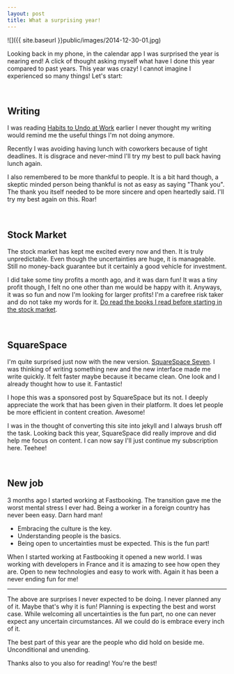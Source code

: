 ```yaml
---
layout: post
title: What a surprising year!
---
```


![]({{ site.baseurl }}public/images/2014-12-30-01.jpg)

Looking back in my phone, in the calendar app I was surprised the year is nearing end! A click of thought asking myself what have I done this year compared to past years. This year was crazy! I cannot imagine I experienced so many things! Let's start:

<!--more-->

<br/>

## Writing

I was reading [Habits to Undo at Work](http://monnoval.github.io/2014/04/18/habits-to-avoid/) earlier I never thought my writing would remind me the useful things I'm not doing anymore.

Recently I was avoiding having lunch with coworkers because of tight deadlines. It is disgrace and never-mind I'll try my best to pull back having lunch again.

I also remembered to be more thankful to people. It is a bit hard though, a skeptic minded person being thankful is not as easy as saying "Thank you". The thank you itself needed to be more sincere and open heartedly said. I'll try my best again on this. Roar!

<br/>

## Stock Market

The stock market has kept me excited every now and then. It is truly unpredictable. Even though the uncertainties are huge, it is manageable. Still no money-back guarantee but it certainly a good vehicle for investment.

I did take some tiny profits a month ago, and it was darn fun! It was a tiny profit though, I felt no one other than me would be happy with it. Anyways, it was so fun and now I'm looking for larger profits! I'm a carefree risk taker and do not take my words for it. [Do read the books I read before starting in the stock market](http://monnoval.github.io/2014/08/21/three-books-to-get-you-started-investing/).

<br/>

## SquareSpace

I'm quite surprised just now with the new version. [SquareSpace Seven](http://www.squarespace.com/seven/). I was thinking of writing something new and the new interface made me write quickly. It felt faster maybe because it became clean.  One look and I already thought how to use it. Fantastic!

I hope this was a sponsored post by SquareSpace but its not. I deeply appreciate the work that has been given in their platform. It does let people be more efficient in content creation. Awesome!

I was in the thought of converting this site into jekyll and I always brush off the task. Looking back this year, SquareSpace did really improve and did help me focus on content. I can now say I'll just continue my subscription here. Teehee!

<br/>

## New job

3 months ago I started working at Fastbooking. The transition gave me the worst mental stress I ever had. Being a worker in a foreign country has never been easy. Darn hard man!

- Embracing the culture is the key.
- Understanding people is the basics.
- Being open to uncertainties must be expected. This is the fun part!

When I started working at Fastbooking it opened a new world. I was working with developers in France and it is amazing to see how open they are. Open to new technologies and easy to work with. Again it has been a never ending fun for me!

<hr/>

The above are surprises I never expected to be doing. I never planned any of it. Maybe that's why it is fun! Planning is expecting the best and worst case. While welcoming all uncertainties is the fun part, no one can never expect any uncertain circumstances. All we could do is embrace every inch of it.

The best part of this year are the people who did hold on beside me. Unconditional and unending.

Thanks also to you also for reading! You're the best!
